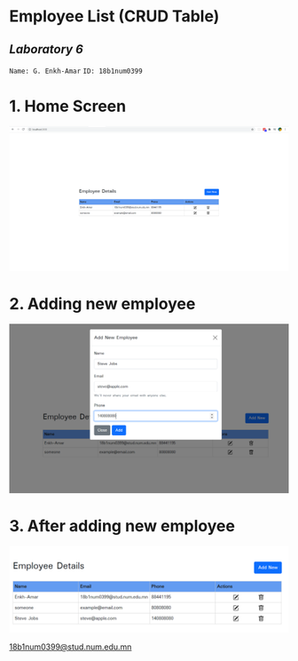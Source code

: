 # Employee List (CRUD Table)
## _Laboratory 6_
`Name: G. Enkh-Amar`
`ID: 18b1num0399`
# 1. Home Screen 
![screen shot of my project](https://raw.githubusercontent.com/EnkhAmar/icsi301-labratory6/main/homescree.png)

# 2. Adding new employee
![alt text](https://github.com/EnkhAmar/icsi301-labratory6/blob/main/add-new.png?raw=true)

# 3. After adding new employee
![screen shot of my project](https://raw.githubusercontent.com/EnkhAmar/icsi301-labratory6/main/after-add-new.png)

18b1num0399@stud.num.edu.mn
